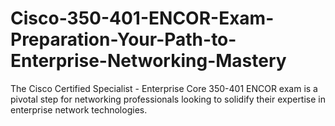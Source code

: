 # Cisco-350-401-ENCOR-Exam-Preparation-Your-Path-to-Enterprise-Networking-Mastery
The Cisco Certified Specialist - Enterprise Core 350-401 ENCOR exam is a pivotal step for networking professionals looking to solidify their expertise in enterprise network technologies.
